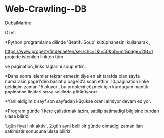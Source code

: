 # Web-Crawling--DB
DubaiMarine


Özet.

*Python programlama dilinde 'BeatifulSoup' kütüphanesini kullanarak   , 
 
https://www.propertyfinder.ae/en/searchc=1&l=50&ob=mr&page=2&t=1 projede istenilen linkten tüm <div>  ve  pagination_links taglarini  soup ettim.



*Daha sonra islemler tekrar etmesin diye en alt tarafda olan sayfa numarasin page1'den  baslatip page10'a scan ettim.
10.pagination linke geldigim zaman 15 oluyor , bu problemi çözmek için kurdugum mantik papination linkleri array seklinde götürüyoruz.
 
*Yani aldigimiz sayf son sayfadan küçükse orani almiyor devam ediyor.

*Program günde 1 kere çalistirmak lazim, satilip satimadigi bilgisine burdan ulasa biliriz.

1.gün fiyat link aktiv , 2.gün ayni belli bir günde olmadigi zaman ilan satilmistir sonucuna ulasa biliriz.
